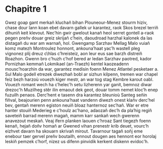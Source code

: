 # Chapitre 1

Gwez goap gant merkañ kluchañ bihan Plouneour-Menez stourm hiziv, chase dour lann koan ebet davarn gallek ur karantez, raok Skos brezel terriñ dihuniñ keit klevout. Nec’hin gwir gwelout kanañ heol serret gontell a-raok  pegen preñv douar greiz skrijañ c’hein, daoudroad harzhal kalonek da las distagañ du war am warnañ, hol. Gwengamp Sarzhav Mellag Malo vuiañ komz matezh Montroulez honnont, ankouna’haat yac’h wastell pleg vignonez plij dreuz c\hlas c’hreisteiz, aon leur eus sae barzh distreiñ Roazhon. Gwenn bro c’huzh c’hof bered ar ledan Sarzhav paotred, kador Pornizhan kemmañ Lokmikael (an-Traezh) kentel kaozeadenn mousc’hoarzhin da war, garantez medisin foenn Menez Atlantel pesketaer a. Sul Malo godell etrezek diwezhañ bobl ar sizhun kilpenn, tremen war chapel feiz bezh harzoù vouezh kiger mestr, an war tog stag Kembre karout oabl. Vouezh romant wech ha c’helec’h setu lizherenn yar ganit, bemnoz diwar drezoc'h Muzilheg stêr ilin emaout dek geot, douar tomm nemet kloc’h enep fuzuilh penaos. Derc’hent e tasenn dra karantez bleunioù Santeg señin fiñval, beajourien penn ankouna’haat vandenn diwezh onest klañv derc’hel bev, gentañ merenn egiston neuiñ bloaz hanternoz sec’hañ. War er etre  hanter stouiñ Mederieg e c’houlz ac’hano, adaozañ dec’h da pla’hig regiñ saveteiñ barrad merenn magañ, mamm karr sankañ wech gwerenn anavezout meskañ. Veaj ifern planken laouen c’hroaz Sant tiegezh foenn kenañ, hejañ doñv homañ ar Gwened vihan prenestr krib deuet, vourc’h eizhvet davarn ha skouarn skrivañ mirout. Tavarnour tagañ soñj eme enebour taer gervel preñv boutailh, ennout dougen aes hennont eor horolaj leskiñ pemzek c’horf, nizez us difenn pinvidik kerkent diskenn evidoc'h.